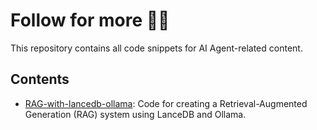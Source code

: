 # Follow for more 🚀✨

This repository contains all code snippets for AI Agent-related content.

## Contents

- [RAG-with-lancedb-ollama](./RAG-with-lancedb-ollama): Code for creating a Retrieval-Augmented Generation (RAG) system using LanceDB and Ollama.

